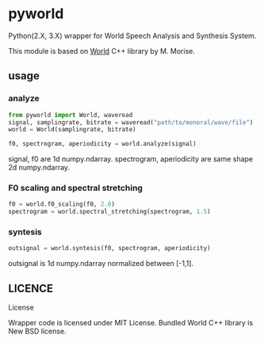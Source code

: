 # pyworld

Python(2.X, 3.X) wrapper for World Speech Analysis and Synthesis System.

This module is based on [World](http://ml.cs.yamanashi.ac.jp/world/english/index.html) C++ library by M. Morise.

## usage

### analyze

```python
from pyworld import World, waveread
signal, samplingrate, bitrate = waveread("path/to/monoral/wave/file")
world = World(samplingrate, bitrate)

f0, spectrogram, aperiodicity = world.analyze(signal)
```

signal, f0 are 1d numpy.ndarray. spectrogram, aperiodicity  are same shape 2d numpy.ndarray.

### F0 scaling and spectral stretching

```python
f0 = world.f0_scaling(f0, 2.0)
spectrogram = world.spectral_stretching(spectrogram, 1.5)
```

### syntesis

```python
outsignal = world.syntesis(f0, spectrogram, aperiodicity)
```

outsignal is 1d numpy.ndarray normalized between [-1,1].


## LICENCE

License

Wrapper code is licensed under MIT License. Bundled World C++ library is New BSD license.